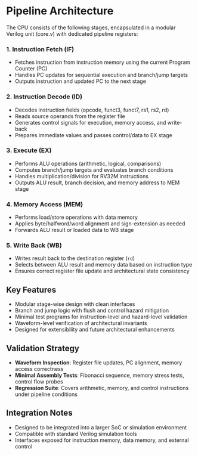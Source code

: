 # Pipeline Architecture

The CPU consists of the following stages, encapsulated in a modular Verilog unit (core.v)  with dedicated pipeline registers:

### 1. Instruction Fetch (IF)
- Fetches instruction from instruction memory using the current Program Counter (PC)
- Handles PC updates for sequential execution and branch/jump targets
- Outputs instruction and updated PC to the next stage

### 2. Instruction Decode (ID)
- Decodes instruction fields (opcode, funct3, funct7, rs1, rs2, rd)
- Reads source operands from the register file
- Generates control signals for execution, memory access, and write-back
- Prepares immediate values and passes control/data to EX stage

### 3. Execute (EX)
- Performs ALU operations (arithmetic, logical, comparisons)
- Computes branch/jump targets and evaluates branch conditions
- Handles multiplication/division for RV32M instructions
- Outputs ALU result, branch decision, and memory address to MEM stage

### 4. Memory Access (MEM)
- Performs load/store operations with data memory
- Applies byte/halfword/word alignment and sign-extension as needed
- Forwards ALU result or loaded data to WB stage

### 5. Write Back (WB)
- Writes result back to the destination register (`rd`)
- Selects between ALU result and memory data based on instruction type
- Ensures correct register file update and architectural state consistency

## Key Features

- Modular stage-wise design with clean interfaces
- Branch and jump logic with flush and control hazard mitigation
- Minimal test programs for instruction-level and hazard-level validation
- Waveform-level verification of architectural invariants
- Designed for extensibility and future architectural enhancements

## Validation Strategy

- **Waveform Inspection**: Register file updates, PC alignment, memory access correctness
- **Minimal Assembly Tests**: Fibonacci sequence, memory stress tests, control flow probes
- **Regression Suite**: Covers arithmetic, memory, and control instructions under pipeline conditions

## Integration Notes

- Designed to be integrated into a larger SoC or simulation environment
- Compatible with standard Verilog simulation tools
- Interfaces exposed for instruction memory, data memory, and external control
